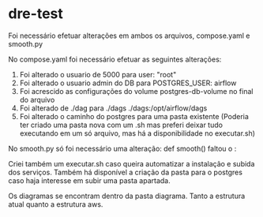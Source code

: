 # dre-test

Foi necessário efetuar alterações em ambos os arquivos, compose.yaml e smooth.py

No compose.yaml foi necessário efetuar as seguintes alterações:
1. Foi alterado o usuario de 5000 para user: "root"
2. Foi alterado o usuario admin do DB para POSTGRES_USER: airflow
3. Foi acrescido as configurações do volume postgres-db-volume no final do arquivo
4. Foi alterado de ./dag para ./dags ./dags:/opt/airflow/dags
5. Foi alterado o caminho do postgres para uma pasta existente (Poderia ter criado uma pasta nova com um .sh mas preferi deixar tudo executando em um só arquivo, mas há a disponibilidade no executar.sh)

No smooth.py só foi necessário uma alteração:
def smooth() faltou o :

Criei também um executar.sh caso queira automatizar a instalação e subida dos serviços. Também há disponível a criação da pasta para o postgres caso haja interesse em subir uma pasta apartada.

Os diagramas se encontram dentro da pasta diagrama. Tanto a estrutura atual quanto a estrutura aws.